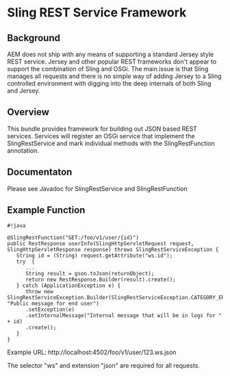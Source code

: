 Sling REST Service Framework
===================================

## Background

AEM does not ship with any means of supporting a standard Jersey style REST service. Jersey and other popular REST frameworks don't appear to support the combination of Sling and OSGi. The main issue is that Sling manages all requests and there is no simple way of adding Jersey to a Sling controlled environment with digging into the deep internals of both Sling and Jersey.

## Overview

This bundle provides framework for building out JSON based REST services. Services will register an OSGi service that implement the SlingRestService and mark individual methods with the SlingRestFunction annotation.

## Documentaton

Please see Javadoc for SlingRestService and SlingRestFunction

## Example Function

```
#!java

@SlingRestFunction("GET:/foo/v1/user/{id}")
public RestResponse userInfo(SlingHttpServletRequest request, SlingHttpServletResponse response) throws SlingRestServiceException {
   String id = (String) request.getAttribute("ws.id");
   try  {
      ...
      String result = gson.toJson(returnObject);
      return new RestResponse.Builder(result).create();
   } catch (ApplicationException e) {
      throw new SlingRestServiceException.Builder(SlingRestServiceException.CATEGORY_ERROR, "Public message for end user")
      .setException(e)
      .setInternalMessage("Internal message that will be in logs for " + id)
      .create();
   }
}
```

Example URL: http://localhost:4502/foo/v1/user/123.ws.json

The selector "ws" and extension "json" are required for all requests.

